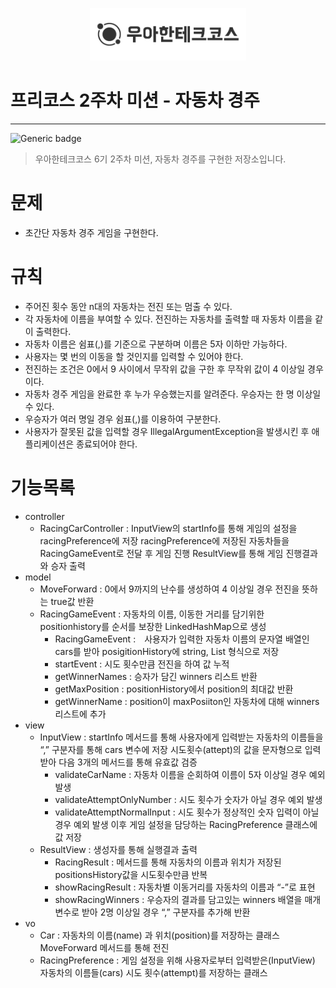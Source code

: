 <p align="center">
    <img src="./woowacourse.png" alt="우아한테크코스" width="250px">
</p>

# 프리코스 2주차 미션 - 자동차 경주

---

![Generic badge](https://img.shields.io/badge/precourse-week2-green.svg)

> 우아한테크코스 6기 2주차 미션, 자동차 경주를 구현한 저장소입니다.
# 문제
- 초간단 자동차 경주 게임을 구현한다.
  
# 규칙
- 주어진 횟수 동안 n대의 자동차는 전진 또는 멈출 수 있다.
- 각 자동차에 이름을 부여할 수 있다. 전진하는 자동차를 출력할 때 자동차 이름을 같이 출력한다.
- 자동차 이름은 쉼표(,)를 기준으로 구분하며 이름은 5자 이하만 가능하다.
- 사용자는 몇 번의 이동을 할 것인지를 입력할 수 있어야 한다.
- 전진하는 조건은 0에서 9 사이에서 무작위 값을 구한 후 무작위 값이 4 이상일 경우이다.
- 자동차 경주 게임을 완료한 후 누가 우승했는지를 알려준다. 우승자는 한 명 이상일 수 있다.
- 우승자가 여러 명일 경우 쉼표(,)를 이용하여 구분한다.
- 사용자가 잘못된 값을 입력할 경우 IllegalArgumentException을 발생시킨 후 애플리케이션은 종료되어야 한다.
  
# 기능목록
- controller
  - RacingCarController : InputView의 startInfo를 통해 게임의 설정을 racingPreference에 저장
                          racingPreference에 저장된 자동차들을 RacingGameEvent로 전달 후 게임 진행
                          ResultView를 통해 게임 진행결과와 승자 출력
- model
  - MoveForward : 0에서 9까지의 난수를 생성하여 4 이상일 경우 전진을 뜻하는 true값 반환
  - RacingGameEvent : 자동차의 이름, 이동한 거리를 담기위한 positionhistory를 순서를 보장한 LinkedHashMap으로 생성
    - RacingGameEvent :　사용자가 입력한 자동차 이름의 문자열 배열인 cars를 받아 posigitionHistory에 string, List 형식으로 저장
    - startEvent : 시도 횟수만큼 전진을 하여 값 누적
    - getWinnerNames : 승자가 담긴 winners 리스트 반환
    - getMaxPosition : positionHistory에서 position의 최대값 반환
    - getWinnerName : position이 maxPosiiton인 자동차에 대해 winners 리스트에 추가
- view
  - InputView : startInfo 메서드를 통해 사용자에게 입력받는 자동차의 이름들을 “,” 구분자를 통해 cars 변수에 저장 시도횟수(attept)의 값을 문자형으로 입력받아 다음 3개의 메서드를 통해 유효값 검증
	  - validateCarName : 자동차 이름을 순회하여 이름이 5자 이상일 경우 예외 발생
	  - validateAttemptOnlyNumber : 시도 횟수가 숫자가 아닐 경우 예외 발생
    - validateAttemptNormalInput : 시도 횟수가 정상적인 숫자 입력이 아닐 경우 예외 발생
                이후 게임 설정을 담당하는 RacingPreference 클래스에 값 저장
  - ResultView : 생성자를 통해 실행결과 출력
	  - RacingResult : 메서드를 통해 자동차의 이름과 위치가 저장된 positionsHistory값을 시도횟수만큼 반복
	  - showRacingResult : 자동차별 이동거리를 자동차의 이름과 “-”로 표현
	  - showRacingWinners : 우승자의 결과를 담고있는 winners 배열을 매개변수로 받아 2명 이상일 경우 “,” 구분자를 추가해 반환
- vo
  - Car : 자동차의 이름(name) 과 위치(position)를 저장하는 클래스 MoveForward 메서드를 통해 전진
  - RacingPreference : 게임 설정을 위해 사용자로부터 입력받은(InputView) 자동차의 이름들(cars) 시도 횟수(attempt)를 저장하는 클래스
